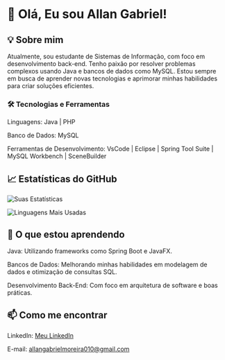 # 👋 Olá, Eu sou Allan Gabriel!

## 💡 Sobre mim

Atualmente, sou estudante de Sistemas de Informação, com foco em desenvolvimento back-end. Tenho paixão por resolver problemas complexos usando Java e bancos de dados como MySQL. Estou sempre em busca de aprender novas tecnologias e aprimorar minhas habilidades para criar soluções eficientes.

### 🛠️ Tecnologias e Ferramentas

Linguagens: Java | PHP

Banco de Dados: MySQL

Ferramentas de Desenvolvimento: VsCode | Eclipse | Spring Tool Suite | MySQL Workbench | SceneBuilder

## 📈 Estatísticas do GitHub

![Suas Estatísticas](https://github-readme-stats.vercel.app/api?username=AllanGaBRs&show_icons=true&theme=radical)

![Linguagens Mais Usadas](https://github-readme-stats.vercel.app/api/top-langs/?username=AllanGaBRs&layout=compact&theme=radical)

## 🎯 O que estou aprendendo
Java: Utilizando frameworks como Spring Boot e JavaFX.

Bancos de Dados: Melhorando minhas habilidades em modelagem de dados e otimização de consultas SQL.

Desenvolvimento Back-End: Com foco em arquitetura de software e boas práticas.

## 📫 Como me encontrar

LinkedIn: [Meu LinkedIn](https://www.linkedin.com/in/allan-gabriel-moreira-da-silva-9090a9271/)

E-mail: allangabrielmoreira010@gmail.com
